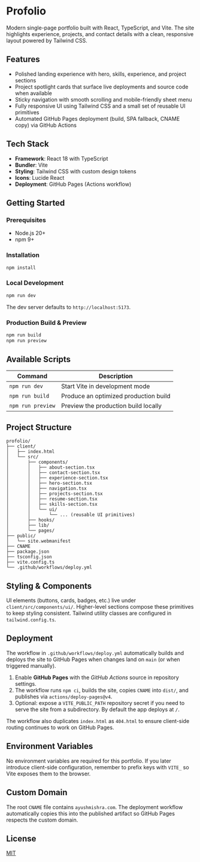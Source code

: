 # Profolio

Modern single-page portfolio built with React, TypeScript, and Vite. The site highlights experience, projects, and contact details with a clean, responsive layout powered by Tailwind CSS.

## Features

- Polished landing experience with hero, skills, experience, and project sections
- Project spotlight cards that surface live deployments and source code when available
- Sticky navigation with smooth scrolling and mobile-friendly sheet menu
- Fully responsive UI using Tailwind CSS and a small set of reusable UI primitives
- Automated GitHub Pages deployment (build, SPA fallback, CNAME copy) via GitHub Actions

## Tech Stack

- **Framework**: React 18 with TypeScript
- **Bundler**: Vite
- **Styling**: Tailwind CSS with custom design tokens
- **Icons**: Lucide React
- **Deployment**: GitHub Pages (Actions workflow)

## Getting Started

### Prerequisites

- Node.js 20+
- npm 9+

### Installation

```bash
npm install
```

### Local Development

```bash
npm run dev
```

The dev server defaults to `http://localhost:5173`.

### Production Build & Preview

```bash
npm run build
npm run preview
```

## Available Scripts

| Command         | Description                              |
| --------------- | ---------------------------------------- |
| `npm run dev`   | Start Vite in development mode           |
| `npm run build` | Produce an optimized production build    |
| `npm run preview` | Preview the production build locally   |

## Project Structure

```
profolio/
├── client/
│   ├── index.html
│   └── src/
│       ├── components/
│       │   ├── about-section.tsx
│       │   ├── contact-section.tsx
│       │   ├── experience-section.tsx
│       │   ├── hero-section.tsx
│       │   ├── navigation.tsx
│       │   ├── projects-section.tsx
│       │   ├── resume-section.tsx
│       │   ├── skills-section.tsx
│       │   └── ui/
│       │       └── ... (reusable UI primitives)
│       ├── hooks/
│       ├── lib/
│       └── pages/
├── public/
│   └── site.webmanifest
├── CNAME
├── package.json
├── tsconfig.json
├── vite.config.ts
└── .github/workflows/deploy.yml
```

## Styling & Components

UI elements (buttons, cards, badges, etc.) live under `client/src/components/ui/`. Higher-level sections compose these primitives to keep styling consistent. Tailwind utility classes are configured in `tailwind.config.ts`.

## Deployment

The workflow in `.github/workflows/deploy.yml` automatically builds and deploys the site to GitHub Pages when changes land on `main` (or when triggered manually).

1. Enable **GitHub Pages** with the *GitHub Actions* source in repository settings.
2. The workflow runs `npm ci`, builds the site, copies `CNAME` into `dist/`, and publishes via `actions/deploy-pages@v4`.
3. Optional: expose a `VITE_PUBLIC_PATH` repository secret if you need to serve the site from a subdirectory. By default the app deploys at `/`.

The workflow also duplicates `index.html` as `404.html` to ensure client-side routing continues to work on GitHub Pages.

## Environment Variables

No environment variables are required for this portfolio. If you later introduce client-side configuration, remember to prefix keys with `VITE_` so Vite exposes them to the browser.

## Custom Domain

The root `CNAME` file contains `ayushmishra.com`. The deployment workflow automatically copies this into the published artifact so GitHub Pages respects the custom domain.

## License

[MIT](LICENSE)
